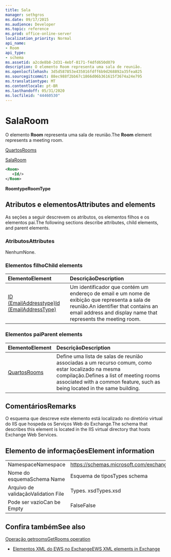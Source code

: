 ```yaml
---
title: Sala
manager: sethgros
ms.date: 09/17/2015
ms.audience: Developer
ms.topic: reference
ms.prod: office-online-server
localization_priority: Normal
api_name:
- Room
api_type:
- schema
ms.assetid: a2cde8b8-2d31-4ebf-8171-f4dfd650d079
description: O elemento Room representa uma sala de reunião.
ms.openlocfilehash: 3d5d587853e435016fdff6b9d268892a35fea825
ms.sourcegitcommit: 88ec988f2bb67c1866d06b361615f3674a24e795
ms.translationtype: MT
ms.contentlocale: pt-BR
ms.lasthandoff: 05/31/2020
ms.locfileid: "44460530"
---
```

# <a name="room"></a><span data-ttu-id="092d8-103">Sala</span><span class="sxs-lookup"><span data-stu-id="092d8-103">Room</span></span>

<span data-ttu-id="092d8-104">O elemento **Room** representa uma sala de reunião.</span><span class="sxs-lookup"><span data-stu-id="092d8-104">The **Room** element represents a meeting room.</span></span> 
  
[<span data-ttu-id="092d8-105">Quartos</span><span class="sxs-lookup"><span data-stu-id="092d8-105">Rooms</span></span>](rooms.md)
  
[<span data-ttu-id="092d8-106">Sala</span><span class="sxs-lookup"><span data-stu-id="092d8-106">Room</span></span>](room.md)
  
```XML
<Room>
   <Id/>
</Room>
```

 <span data-ttu-id="092d8-107">**Roomtype**</span><span class="sxs-lookup"><span data-stu-id="092d8-107">**RoomType**</span></span>
## <a name="attributes-and-elements"></a><span data-ttu-id="092d8-108">Atributos e elementos</span><span class="sxs-lookup"><span data-stu-id="092d8-108">Attributes and elements</span></span>

<span data-ttu-id="092d8-109">As seções a seguir descrevem os atributos, os elementos filhos e os elementos pai.</span><span class="sxs-lookup"><span data-stu-id="092d8-109">The following sections describe attributes, child elements, and parent elements.</span></span>
  
### <a name="attributes"></a><span data-ttu-id="092d8-110">Atributos</span><span class="sxs-lookup"><span data-stu-id="092d8-110">Attributes</span></span>

<span data-ttu-id="092d8-111">Nenhum</span><span class="sxs-lookup"><span data-stu-id="092d8-111">None.</span></span>
  
### <a name="child-elements"></a><span data-ttu-id="092d8-112">Elementos filho</span><span class="sxs-lookup"><span data-stu-id="092d8-112">Child elements</span></span>

|<span data-ttu-id="092d8-113">**Elemento**</span><span class="sxs-lookup"><span data-stu-id="092d8-113">**Element**</span></span>|<span data-ttu-id="092d8-114">**Descrição**</span><span class="sxs-lookup"><span data-stu-id="092d8-114">**Description**</span></span>|
|:-----|:-----|
|[<span data-ttu-id="092d8-115">ID (EmailAddresstype)</span><span class="sxs-lookup"><span data-stu-id="092d8-115">Id (EmailAddressType)</span></span>](id-emailaddresstype.md) <br/> |<span data-ttu-id="092d8-116">Um identificador que contém um endereço de email e um nome de exibição que representa a sala de reunião.</span><span class="sxs-lookup"><span data-stu-id="092d8-116">An identifier that contains an email address and display name that represents the meeting room.</span></span>  <br/> |
   
### <a name="parent-elements"></a><span data-ttu-id="092d8-117">Elementos pai</span><span class="sxs-lookup"><span data-stu-id="092d8-117">Parent elements</span></span>

|<span data-ttu-id="092d8-118">**Elemento**</span><span class="sxs-lookup"><span data-stu-id="092d8-118">**Element**</span></span>|<span data-ttu-id="092d8-119">**Descrição**</span><span class="sxs-lookup"><span data-stu-id="092d8-119">**Description**</span></span>|
|:-----|:-----|
|[<span data-ttu-id="092d8-120">Quartos</span><span class="sxs-lookup"><span data-stu-id="092d8-120">Rooms</span></span>](rooms.md) <br/> |<span data-ttu-id="092d8-121">Define uma lista de salas de reunião associadas a um recurso comum, como estar localizado na mesma compilação.</span><span class="sxs-lookup"><span data-stu-id="092d8-121">Defines a list of meeting rooms associated with a common feature, such as being located in the same building.</span></span>  <br/> |
   
## <a name="remarks"></a><span data-ttu-id="092d8-122">Comentários</span><span class="sxs-lookup"><span data-stu-id="092d8-122">Remarks</span></span>

<span data-ttu-id="092d8-123">O esquema que descreve este elemento está localizado no diretório virtual do IIS que hospeda os Serviços Web do Exchange.</span><span class="sxs-lookup"><span data-stu-id="092d8-123">The schema that describes this element is located in the IIS virtual directory that hosts Exchange Web Services.</span></span>
  
## <a name="element-information"></a><span data-ttu-id="092d8-124">Elemento de informações</span><span class="sxs-lookup"><span data-stu-id="092d8-124">Element information</span></span>

|||
|:-----|:-----|
|<span data-ttu-id="092d8-125">Namespace</span><span class="sxs-lookup"><span data-stu-id="092d8-125">Namespace</span></span>  <br/> |https://schemas.microsoft.com/exchange/services/2006/types  <br/> |
|<span data-ttu-id="092d8-126">Nome do esquema</span><span class="sxs-lookup"><span data-stu-id="092d8-126">Schema Name</span></span>  <br/> |<span data-ttu-id="092d8-127">Esquema de tipos</span><span class="sxs-lookup"><span data-stu-id="092d8-127">Types schema</span></span>  <br/> |
|<span data-ttu-id="092d8-128">Arquivo de validação</span><span class="sxs-lookup"><span data-stu-id="092d8-128">Validation File</span></span>  <br/> |<span data-ttu-id="092d8-129">Types. xsd</span><span class="sxs-lookup"><span data-stu-id="092d8-129">Types.xsd</span></span>  <br/> |
|<span data-ttu-id="092d8-130">Pode ser vazio</span><span class="sxs-lookup"><span data-stu-id="092d8-130">Can be Empty</span></span>  <br/> |<span data-ttu-id="092d8-131">False</span><span class="sxs-lookup"><span data-stu-id="092d8-131">False</span></span>  <br/> |
   
## <a name="see-also"></a><span data-ttu-id="092d8-132">Confira também</span><span class="sxs-lookup"><span data-stu-id="092d8-132">See also</span></span>



[<span data-ttu-id="092d8-133">Operação getrooms</span><span class="sxs-lookup"><span data-stu-id="092d8-133">GetRooms operation</span></span>](getrooms-operation.md)


- [<span data-ttu-id="092d8-134">Elementos XML do EWS no Exchange</span><span class="sxs-lookup"><span data-stu-id="092d8-134">EWS XML elements in Exchange</span></span>](ews-xml-elements-in-exchange.md)

